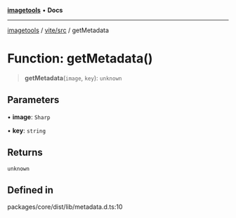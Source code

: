 [**imagetools**](../../../README.md) • **Docs**

***

[imagetools](../../../modules.md) / [vite/src](../README.md) / getMetadata

# Function: getMetadata()

> **getMetadata**(`image`, `key`): `unknown`

## Parameters

• **image**: `Sharp`

• **key**: `string`

## Returns

`unknown`

## Defined in

packages/core/dist/lib/metadata.d.ts:10
